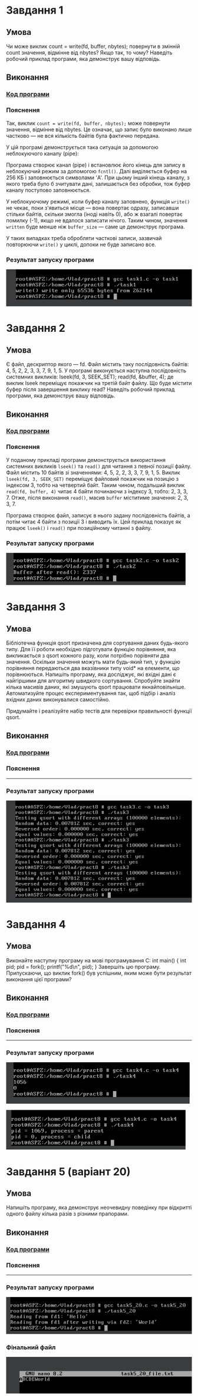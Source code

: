 # Завдання 1

## Умова

Чи може виклик count = write(fd, buffer, nbytes); повернути в змінній count значення, відмінне від nbytes? Якщо так, то чому? Наведіть робочий приклад програми, яка демонструє вашу відповідь.

## Виконання

### [Код програми](task1/task1.c) 

### Пояснення

Так, виклик `count = write(fd, buffer, nbytes);` може повернути значення, відмінне від nbytes. Це означає, що запис було виконано лише частково — не вся кількість байтів була фактично передана.

У цій програмі демонструється така ситуація за допомогою неблокуючого каналу (pipe):

Програма створює канал (pipe) і встановлює його кінець для запису в неблокуючий режим за допомогою `fcntl()`. Далі виділяється буфер на 256 КБ і заповнюється символами 'A'. При цьому інший кінець каналу, з якого треба було б зчитувати дані, залишається без обробки, тож буфер каналу поступово заповнюється.

У неблокуючому режимі, коли буфер каналу заповнено, функція `write()` не чекає, поки з'явиться місце — вона повертає одразу, записавши стільки байтів, скільки змогла (іноді навіть 0), або ж взагалі повертає помилку (-1), якщо не вдалося записати нічого. Таким чином, значення `written` буде менше ніж `buffer_size` — саме це демонструє програма.

У таких випадках треба обробляти часткові записи, зазвичай повторюючи `write()` у циклі, допоки не буде записано все.

### Результат запуску програми

![](task1/task1.png)

# Завдання 2

## Умова

Є файл, дескриптор якого — fd. Файл містить таку послідовність байтів: 4, 5, 2, 2, 3, 3, 7, 9, 1, 5. У програмі виконується наступна послідовність системних викликів:
lseek(fd, 3, SEEK_SET);
read(fd, &buffer, 4);
де виклик lseek переміщує покажчик на третій байт файлу. Що буде містити буфер після завершення виклику read? Наведіть робочий приклад програми, яка демонструє вашу відповідь.


## Виконання

### [Код програми](task2/task2.c) 

### Пояснення

У поданому прикладі програми демонструється використання системних викликів `lseek()` та `read()` для читання з певної позиції файлу. Файл містить 10 байтів зі значеннями:
4, 5, 2, 2, 3, 3, 7, 9, 1, 5. Виклик `lseek(fd, 3, SEEK_SET)` переміщує файловий покажчик на позицію з індексом 3, тобто на четвертий байт. Таким чином, подальший виклик `read(fd, buffer, 4)` читає 4 байти починаючи з індексу 3, тобто: 2, 3, 3, 7. Отже, після виконання `read()`, масив `buffer` міститиме значення: 2, 3, 3, 7.

Програма створює файл, записує в нього задану послідовність байтів, а потім читає 4 байти з позиції 3 і виводить їх. Цей приклад показує як працює `lseek()` і `read()` при позиційному читанні з файлу.

### Результат запуску програми

![](task2/task2.png)

# Завдання 3

## Умова

Бібліотечна функція qsort призначена для сортування даних будь-якого типу. Для її роботи необхідно підготувати функцію порівняння, яка викликається з qsort кожного разу, коли потрібно порівняти два значення.
Оскільки значення можуть мати будь-який тип, у функцію порівняння передаються два вказівники типу void* на елементи, що порівнюються.
Напишіть програму, яка досліджує, які вхідні дані є найгіршими для алгоритму швидкого сортування. Спробуйте знайти кілька масивів даних, які змушують qsort працювати якнайповільніше. Автоматизуйте процес експериментування так, щоб підбір і аналіз вхідних даних виконувалися самостійно.

Придумайте і реалізуйте набір тестів для перевірки правильності функції qsort.


## Виконання

### [Код програми](task3/task3.c) 

### Пояснення

--------------------------------

### Результат запуску програми

![](task3/task3.png)

# Завдання 4

## Умова

Виконайте наступну програму на мові програмування С:
int main() {
  int pid;
  pid = fork();
  printf("%d\n", pid);
}
Завершіть цю програму. Припускаючи, що виклик fork() був успішним, яким може бути результат виконання цієї програми?

## Виконання

### [Код програми](task4/task4.c) 

### Пояснення

-------------------------------------------------------

### Результат запуску програми

![](task4/task4_1.png)

![](task4/task4_2.png)

# Завдання 5 (варіант 20)

## Умова

Напишіть програму, яка демонструє неочевидну поведінку при відкритті одного файлу кілька разів з різними прапорами.

## Виконання

### [Код програми](task5_20/task5_20.c) 

### Пояснення

--------------------------------------------------

### Результат запуску програми

![](task5_20/task5_20.png)

### Фінальний файл

![](task5_20/task5_20_file.png)
